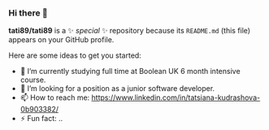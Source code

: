 ### Hi there 👋


**tati89/tati89** is a ✨ _special_ ✨ repository because its `README.md` (this file) appears on your GitHub profile.

Here are some ideas to get you started:

- 🔭 I’m currently studying full time at Boolean UK 6 month intensive course.
- 🤔 I’m looking for a position as a junior software developer.
- 📫 How to reach me: https://www.linkedin.com/in/tatsiana-kudrashova-0b903382/
- ⚡ Fun fact: ..
